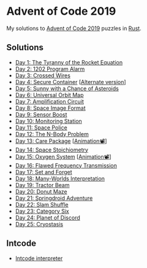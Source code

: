 # Advent of Code 2019

My solutions to [Advent of Code 2019](https://adventofcode.com/2019) puzzles in [Rust](https://www.rust-lang.org/).

## Solutions
- [Day 1: The Tyranny of the Rocket Equation](day01)
- [Day 2: 1202 Program Alarm](day02)
- [Day 3: Crossed Wires](day03)
- [Day 4: Secure Container](day04a) \[[Alternate version](day04b)\]
- [Day 5: Sunny with a Chance of Asteroids](day05)
- [Day 6: Universal Orbit Map](day06)
- [Day 7: Amplification Circuit](day07)
- [Day 8: Space Image Format](day08)
- [Day 9: Sensor Boost](day09)
- [Day 10: Monitoring Station](day10)
- [Day 11: Space Police](day11)
- [Day 12: The N-Body Problem](day12)
- [Day 13: Care Package](day13) \[[Animation📽️](https://asciinema.org/a/287986)\]
- [Day 14: Space Stoichiometry](day14)
- [Day 15: Oxygen System](day15) \[[Animation📽️](https://asciinema.org/a/288370)\]
- [Day 16: Flawed Frequency Transmission](day16)
- [Day 17: Set and Forget](day17)
- [Day 18: Many-Worlds Interpretation](day18)
- [Day 19: Tractor Beam](day19)
- [Day 20: Donut Maze](day20)
- [Day 21: Springdroid Adventure](day21)
- [Day 22: Slam Shuffle](day22)
- [Day 23: Category Six](day23)
- [Day 24: Planet of Discord](day24)
- [Day 25: Cryostasis](day25)

## Intcode
- [Intcode interpreter](intcode)
